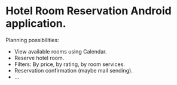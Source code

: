 # Hotel Room Reservation Android application.

Planning possibilities:
+ View available rooms using Calendar.
+ Reserve hotel room.
+ Filters: By price, by rating, by room services.
+ Reservation confirmation (maybe mail sending).
+ ...
